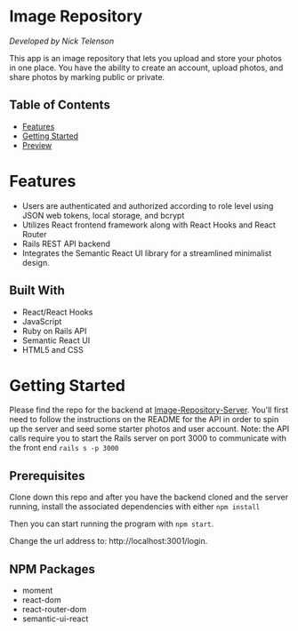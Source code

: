 # Image Repository

<!-- ![](./src/images/.png) -->
_Developed by Nick Telenson_ 

This app is an image repository that lets you upload and store your photos in one place. You have the ability to create an account, upload photos, and share photos by marking public or private.

## Table of Contents
* [Features](#features)
* [Getting Started](#getting-started)
* [Preview](#preview)

# Features

* Users are authenticated and authorized according to role level using JSON web tokens, local storage, and bcrypt
* Utilizes React frontend framework along with React Hooks and React Router
* Rails REST API backend 
* Integrates the Semantic React UI library for a streamlined minimalist design. 

## Built With

* React/React Hooks
* JavaScript
* Ruby on Rails API
* Semantic React UI
* HTML5 and CSS

# Getting Started

Please find the repo for the backend at [Image-Repository-Server](https://github.com/ntel-91/image-repository-API). You'll first need to follow the instructions on the README for the API in order to spin up the server and seed some starter photos and user account. Note: the API calls require you to start the Rails server on port 3000 to communicate with the front end `rails s -p 3000`

## Prerequisites 

Clone down this repo and after you have the backend cloned and the server running, install the associated dependencies with either `npm install` 

Then you can start running the program with `npm start`.

Change the url address to: http://localhost:3001/login.

## NPM Packages
  * moment
  * react-dom
  * react-router-dom
  * semantic-ui-react


<!-- ![]() -->


<!-- ## Acknowledgments -->

